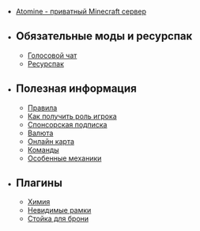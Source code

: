 - [Atomine - приватный Minecraft сервер](/wiki/)
- ## Обязательные моды и ресурспак
    - [Голосовой чат](/wiki/require/voicechat)
    - [Ресурспак](/wiki/require/resourcepack)
- ## Полезная информация
    - [Правила](/wiki/useful/rules)
    - [Как получить роль игрока](/wiki/useful/getrole)
    - [Спонсорская подписка](/wiki/useful/sponsor)
    - [Валюта](/wiki/useful/currency)
    - [Онлайн карта](/wiki/useful/dynmap)
    - [Команды](/wiki/useful/commands)
    - [Особенные механики](/wiki/useful/specialfeatures)
- ## Плагины
    - [Химия](/wiki/plugins/chemistry)
    - [Невидимые рамки](/wiki/plugins/invisframe)
    - [Стойка для брони](/wiki/plugins/armorstand)